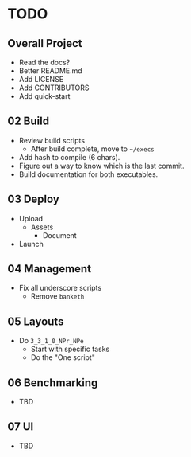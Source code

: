 # TODO

## Overall Project

* Read the docs?
* Better README.md
* Add LICENSE
* Add CONTRIBUTORS
* Add quick-start

## 02 Build

* Review build scripts
  * After build complete, move to `~/execs`
* Add hash to compile (6 chars).
* Figure out a way to know which is the last commit.
* Build documentation for both executables.

## 03 Deploy

* Upload
  * Assets
    * Document
* Launch

## 04 Management

* Fix all underscore scripts
  * Remove `banketh`

## 05 Layouts

* Do `3_3_1_0_NPr_NPe`
  * Start with specific tasks
  * Do the "One script"

## 06 Benchmarking

* TBD

## 07 UI

* TBD
